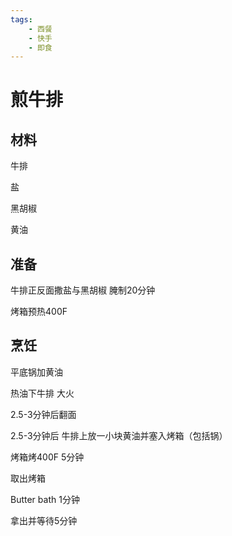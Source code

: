 ```yaml
---
tags:
    - 西餐
    - 快手
    - 即食
---
```


# 煎牛排

## 材料

牛排

盐

黑胡椒

黄油

## 准备

牛排正反面撒盐与黑胡椒 腌制20分钟

烤箱预热400F

## 烹饪

平底锅加黄油

热油下牛排 大火

2.5-3分钟后翻面

2.5-3分钟后 牛排上放一小块黄油并塞入烤箱（包括锅）

烤箱烤400F 5分钟

取出烤箱

Butter bath 1分钟

拿出并等待5分钟